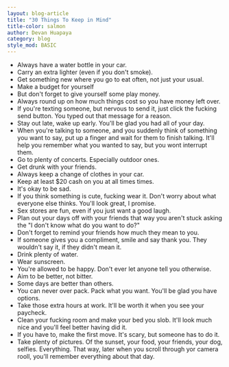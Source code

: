 ```yaml
---
layout: blog-article
title: "30 Things To Keep in Mind"
title-color: salmon
author: Devan Huapaya
category: blog
style_mod: BASIC
---
```


* Always have a water bottle in your car.
* Carry an extra lighter (even if you don't smoke).
* Get something new where you go to eat often, not just your usual.
* Make a budget for yourself
* But don't forget to give yourself some play money.
* Always round up on how much things cost so you have money left over.
* If you're texting someone, but nervous to send it, just click the fucking send button. You typed out that message for a reason.
* Stay out late, wake up early. You'll be glad you had all of your day.
* When you're talking to someone, and you suddenly think of something you want to say, put up a finger and wait for them to finish talking. It'll help you remember what you wanted to say, but you wont interrupt them.
* Go to plenty of concerts. Especially outdoor ones.
* Get drunk with your friends.
* Always keep a change of clothes in your car.
* Keep at least $20 cash on you at all times times.
* It's okay to be sad.
* If you think something is cute, fucking wear it. Don't worry about what everyone else thinks. You'll look great, I promise.
* Sex stores are fun, even if you just want a good laugh.
* Plan out your days off with your friends that way you aren't stuck asking the "I don't know what do you want to do?"
* Don't forget to remind your friends how much they mean to you.
* If someone gives you a compliment, smile and say thank you. They wouldn't say it, if they didn't mean it.
* Drink plenty of water.
* Wear sunscreen.
* You're allowed to be happy. Don't ever let anyone tell you otherwise.
* Aim to be better, not bitter.
* Some days are better than others.
* You can never over pack. Pack what you want. You'll be glad you have options.
* Take those extra hours at work. It'll be worth it when you see your paycheck.
* Clean your fucking room and make your bed you slob. It'll look much nice and you'll feel better having did it.
* If you have to, make the first move. It's scary, but someone has to do it.
* Take plenty of pictures. Of the sunset, your food, your friends, your dog, selfies. Everything. That way, later when you scroll through yor camera rooll, you'll remember everything about that day.
